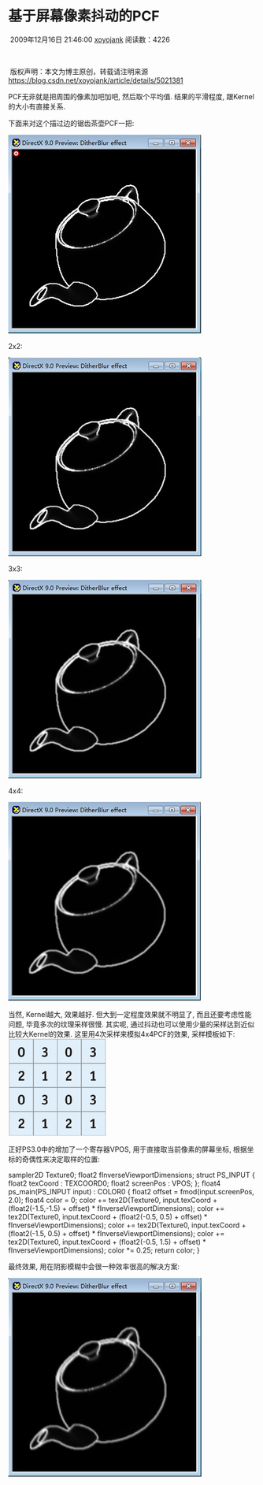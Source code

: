 ﻿# 基于屏幕像素抖动的PCF

​                                                   2009年12月16日 21:46:00           [xoyojank](https://me.csdn.net/xoyojank)           阅读数：4226                                                                  

​                   

​                      版权声明：本文为博主原创，转载请注明来源          https://blog.csdn.net/xoyojank/article/details/5021381        

PCF无非就是把周围的像素加吧加吧, 然后取个平均值. 结果的平滑程度, 跟Kernel的大小有直接关系.

下面来对这个描过边的锯齿茶壶PCF一把:


![img](PCFbasedonscreenpixelshake.assets/TeapotEdge.jpg)

2x2:


![img](PCFbasedonscreenpixelshake.assets/EdgePCF2x2.jpg)

3x3:


![img](PCFbasedonscreenpixelshake.assets/EdgePCF3x3.jpg)

4x4:


![img](PCFbasedonscreenpixelshake.assets/EdgePCF4x4.jpg)

当然, Kernel越大, 效果越好. 但大到一定程度效果就不明显了, 而且还要考虑性能问题, 毕竟多次的纹理采样很慢. 其实呢, 通过抖动也可以使用少量的采样达到近似比较大Kernel的效果. 这里用4次采样来模拟4x4PCF的效果, 采样模板如下:
![img](PCFbasedonscreenpixelshake.assets/fig11-04.jpg)

正好PS3.0中的增加了一个寄存器VPOS, 用于直接取当前像素的屏幕坐标, 根据坐标的奇偶性来决定取样的位置:

sampler2D Texture0; float2 fInverseViewportDimensions;  struct PS_INPUT {    float2 texCoord : TEXCOORD0;    float2 screenPos : VPOS; };  float4 ps_main(PS_INPUT input) : COLOR0    {    float2 offset = fmod(input.screenPos, 2.0);        float4 color = 0;    color += tex2D(Texture0, input.texCoord + (float2(-1.5,-1.5) + offset) * fInverseViewportDimensions);    color += tex2D(Texture0, input.texCoord + (float2(-0.5, 0.5) + offset) * fInverseViewportDimensions);    color += tex2D(Texture0, input.texCoord + (float2(-1.5, 0.5) + offset) * fInverseViewportDimensions);    color += tex2D(Texture0, input.texCoord + (float2(-0.5, 1.5) + offset) * fInverseViewportDimensions);    color *= 0.25;           return color;    }   

最终效果, 用在阴影模糊中会很一种效率很高的解决方案:


![img](PCFbasedonscreenpixelshake.assets/EdgePCFDither.jpg)
